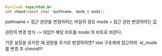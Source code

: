~~~c
#include <sys/stat.h>
int chmod(const char *pathname, mode_t mode);
~~~
pathname = 접근 권한을 변경하려는 파일의 경로
mode = 접근 권한 변경하려는 값

권한의 변경 방식 -> 대입!!!
해당 비트를 mode 의 비트로 바꾼다.

기존 설정을 유지한 채 권한을 추가로 변경하려면?
stat 구조체에 접근하여 .st_mode를 변경 후 chmod!!!

